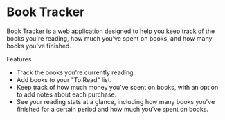 # Book Tracker

Book Tracker is a web application designed to help you keep track of the books you're reading, how much you've spent on books, and how many books you've finished.

Features

- Track the books you're currently reading.
- Add books to your "To Read" list.
- Keep track of how much money you've spent on books, with an option to add notes about each purchase.
- See your reading stats at a glance, including how many books you've finished for a certain period and how much you've spent on books.
